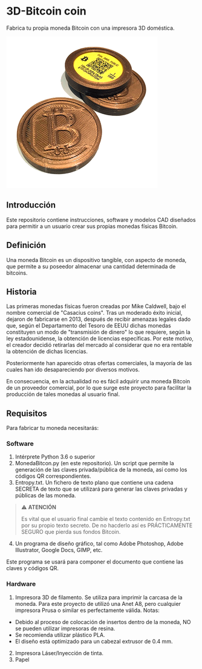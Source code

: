 # 3D-Bitcoin coin
Fabrica tu propia moneda Bitcoin con una impresora 3D doméstica.
<p align="left">
  <img src="./imagenes/albercoin_01.png">
</p>

## Introducción
Este repositorio contiene instrucciones, software y modelos CAD diseñados para permitir a un usuario crear sus propias monedas físicas Bitcoin.

## Definición
Una moneda Bitcoin es un dispositivo tangible, con aspecto de moneda, que permite a su poseedor almacenar una cantidad determinada de bitcoins.

## Historia
Las primeras monedas físicas fueron creadas por Mike Caldwell, bajo el nombre comercial de "Casacius coins". Tras un moderado éxito inicial, dejaron de fabricarse en 2013, después de recibir amenazas legales dado que, según el Departamento del Tesoro de EEUU dichas monedas constituyen un modo de "transmisión de dinero" lo que requiere, según la ley estadounidense, la obtención de licencias específicas. Por este motivo, el creador decidió retirarlas del mercado al considerar que no era rentable la obtención de dichas licencias.

Posteriormente han aparecido otras ofertas comerciales, la mayoría de las cuales han ido desapareciendo por diversos motivos.

En consecuencia, en la actualidad no es fácil adquirir una moneda Bitcoin de un proveedor comercial, por lo que surge este proyecto para facilitar la producción de tales monedas al usuario final.

## Requisitos
Para fabricar tu moneda necesitarás:

### Software
1. Intérprete Python 3.6 o superior
2. MonedaBitcon.py (en este repositorio). Un script que permite la generación de las claves privada/pública de la moneda, así como los códigos QR correspondientes.
3. Entropy.txt. Un fichero de texto plano que contiene una cadena SECRETA de texto que se utilizará para generar las claves privadas y públicas de las moneda.


> :warning: **ATENCIÓN**
>
> Es vital que el usuario final cambie el texto contenido en Entropy.txt por su propio texto secreto.
> De no hacderlo así es PRÁCTICAMENTE SEGURO que pierda sus fondos Bitcoin.
4. Un programa de diseño gráfico, tal como Adobe Photoshop, Adobe Illustrator, Google Docs, GIMP, etc.

Este programa se usará para componer el documento que contiene las claves y códigos QR.

### Hardware
1. Impresora 3D de filamento. 
Se utiliza para imprimir la carcasa de la moneda. 
Para este proyecto de utilizó una Anet A8, pero cualquier impresora Prusa o similar es perfectamente válida.
Notas: 
- Debido al proceso de colocación de insertos dentro de la moneda, NO se pueden utilizar impresoras de resina.
- Se recomienda utilizar plástico PLA.
- El diseño está optimizado para un cabezal extrusor de 0.4 mm.

2. Impresora Láser/Inyección de tinta.
3. Papel

